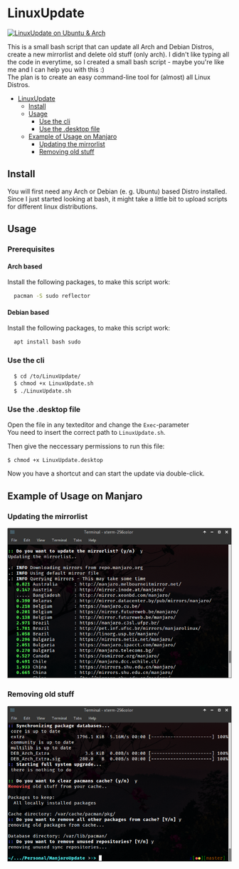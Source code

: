 # LinuxUpdate

[![LinuxUpdate on Ubuntu & Arch](https://github.com/Xcalizorz/LinuxUpdate/actions/workflows/test-update.yml/badge.svg)](https://github.com/Xcalizorz/LinuxUpdate/actions/workflows/test-update.yml)

This is a small bash script that can update all Arch and Debian Distros, create a new mirrorlist and delete old stuff (only arch).
I didn't like typing all the code in everytime, so I created a small bash script -
maybe you're like me and I can help you with this :)
\
The plan is to create an easy command-line tool for (almost) all Linux Distros.

- [LinuxUpdate](#LinuxUpdate)
  - [Install](#Install)
  - [Usage](#Usage)
    - [Use the cli](#Use-the-cli)
    - [Use the .desktop file](#Use-the-desktop-file)
  - [Example of Usage on Manjaro](#Example-of-Usage-on-Manjaro)
    - [Updating the mirrorlist](#Updating-the-mirrorlist)
    - [Removing old stuff](#Removing-old-stuff)

## Install

You will first need any Arch or Debian (e. g. Ubuntu) based Distro installed.
Since I just started looking at bash, it might take a little bit to upload scripts for different linux distributions.

## Usage

### Prerequisites

#### Arch based

Install the following packages, to make this script work:

```bash
  pacman -S sudo reflector
```

#### Debian based

Install the following packages, to make this script work:

```bash
  apt install bash sudo
```

### Use the cli

```bash
  $ cd /to/LinuxUpdate/
  $ chmod +x LinuxUpdate.sh
  $ ./LinuxUpdate.sh
```

### Use the .desktop file

Open the file in any texteditor and change the `Exec`-parameter
\
You need to insert the correct path to `LinuxUpdate.sh`.

Then give the neccessary permissions to run this file:

    $ chmod +x LinuxUpdate.desktop

Now you have a shortcut and can start the update via double-click.

## Example of Usage on Manjaro

### Updating the mirrorlist

![Mirrorlist Update](img/mirrorupdate.png)

### Removing old stuff

![Removing old stuff](img/removingStuff.png)
